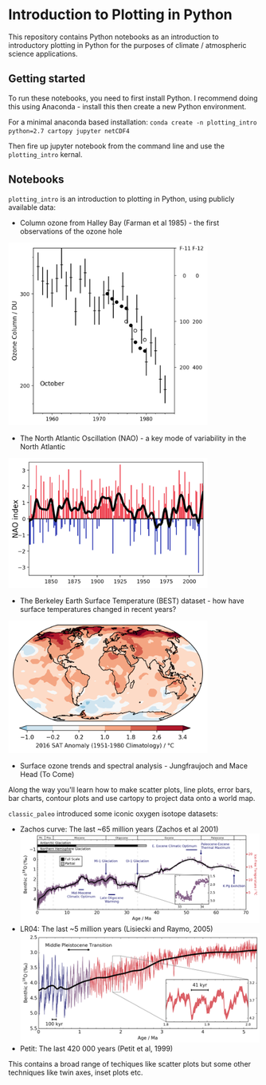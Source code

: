 # Introduction to Plotting in Python
This repository contains Python notebooks as an introduction to introductory plotting in Python for the purposes of climate / atmospheric science applications.

## Getting started
To run these notebooks, you need to first install Python. I recommend doing this using Anaconda - install this then create a new Python environment.

For a minimal anaconda based installation:
`conda create -n plotting_intro python=2.7 cartopy jupyter netCDF4`

Then fire up jupyter notebook from the command line and use the `plotting_intro` kernal.

## Notebooks

`plotting_intro` is an introduction to plotting in Python, using publicly available data:
* Column ozone from Halley Bay (Farman et al 1985) - the first observations of the ozone hole 
<img src="https://github.com/dcw32/plotting-intro/raw/master/img/farman.png" width="400px" />

* The North Atlantic Oscillation (NAO) - a key mode of variability in the North Atlantic
<img src="https://github.com/dcw32/plotting-intro/raw/master/img/nao.png" width="400px" />

* The Berkeley Earth Surface Temperature (BEST) dataset - how have surface temperatures changed in recent years?
<img src="https://github.com/dcw32/plotting-intro/raw/master/img/best.png" width="400px" />

* Surface ozone trends and spectral analysis - Jungfraujoch and Mace Head (To Come)

Along the way you'll learn how to make scatter plots, line plots, error bars, bar charts, contour plots and use cartopy to project data onto a world map.

`classic_paleo` introduced some iconic oxygen isotope datasets:
* Zachos curve: The last ~65 million years (Zachos et al 2001)
![zachos](https://github.com/dcw32/plotting-intro/raw/master/img/zachos.png)
* LR04: The last ~5 million years (Lisiecki and Raymo, 2005)
![lr04](https://github.com/dcw32/plotting-intro/raw/master/img/lr2004.png)
* Petit: The last 420 000 years (Petit et al, 1999)

This contains a broad range of techiques like scatter plots but some other techniques like twin axes, inset plots etc.
